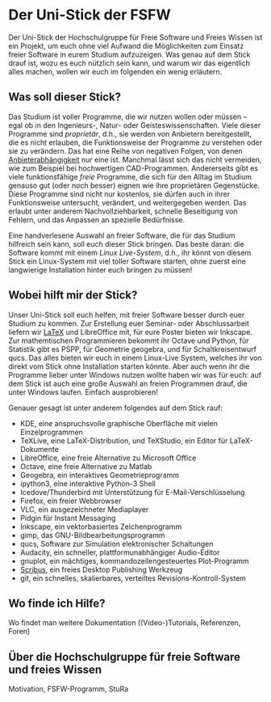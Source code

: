 # Der Uni-Stick der FSFW

Der Uni-Stick der Hochschulgruppe für Freie Software und Freies Wissen ist ein
Projekt, um euch ohne viel Aufwand die Möglichkeiten zum Einsatz freier Software
in eurem Studium aufzuzeigen.  Was genau auf dem Stick drauf ist, wozu es euch
nützlich sein kann, und warum wir das eigentlich alles machen, wollen wir euch
im folgenden ein wenig erläutern.

## Was soll dieser Stick?

Das Studium ist voller Programme, die wir nutzen wollen oder müssen – egal ob in
den Ingenieurs-, Natur- oder Geisteswissenschaften.  Viele dieser Programme sind
*proprietär*, d.h., sie werden von Anbietern bereitgestellt, die es nicht
erlauben, die Funktionsweise der Programme zu verstehen oder sie zu verändern.
Das hat eine Reihe von negativen Folgen, von denen [Anbieterabhängigkeit][1] nur
eine ist.  Manchmal lässt sich das nicht vermeiden, wie zum Beispiel bei
hochwertigen CAD-Programmen.  Andererseits gibt es viele funktionsfähige *freie*
Programme, die sich für den Alltag im Studium genauso gut (oder noch besser)
eignen wie ihre proprietären Gegenstücke.  Diese Programme sind nicht nur
kostenlos, sie dürfen auch in ihrer Funktionsweise untersucht, verändert, und
weitergegeben werden.  Das erlaubt unter anderem Nachvollziehbarkeit, schnelle
Beseitigung von Fehlern, und das Anpassen an spezielle Bedürfnisse.

Eine handverlesene Auswahl an freier Software, die für das Studium hilfreich
sein kann, soll euch dieser Stick bringen.  Das beste daran: die Software kommt
mit einem *Linux Live-System*, d.h., ihr könnt von diesem Stick ein Linux-System
mit viel toller Software starten, ohne zuerst eine langwierige Installation
hinter euch bringen zu müssen!

[1]: https://en.wikipedia.org/wiki/Vendor_lock-in

## Wobei hilft mir der Stick?

Unser Uni-Stick soll euch helfen, mit freier Software besser durch euer Studium
zu kommen.  Zur Erstellung euer Seminar- oder Abschlussarbeit liefern
wir [LaTeX](latex.md) und LibreOffice mit, für eure Poster bieten wir Inkscape.
Zur mathemtischen Programmieren bekommt ihr Octave und Python, für Statistik
gibt es PSPP, für Geometrie geogebra, und für Schaltkreisentwurf qucs.  Das
alles bieten wir euch in einem Linux-Live System, welches ihr von direkt vom
Stick ohne Installation starten könnte.  Aber auch wenn ihr die Programme lieber
unter Windows nutzen wollte haben wir was für euch: auf dem Stick ist auch eine
große Auswahl an freien Programmen drauf, die unter Windows laufen.  Einfach
ausprobieren!

Genauer gesagt ist unter anderem folgendes auf dem Stick rauf:

- KDE, eine anspruchsvolle graphische Oberfläche mit vielen Einzelprogrammen
- TeXLive, eine LaTeX-Distribution, und TeXStudio, ein Editor für LaTeX-Dokumente
- LibreOffice, eine freie Alternative zu Microsoft Office
- Octave, eine freie Alternative zu Matlab
- Geogebra, ein interaktives Geometrieprogramm
- ipython3, eine interaktive Python-3 Shell
- Icedove/Thunderbird mit Unterstützung für E-Mail-Verschlüsselung
- Firefox, ein freier Webbrowser
- VLC, ein ausgezeichneter Mediaplayer
- Pidgin für Instant Messaging
- Inkscape, ein vektorbasiertes Zeichenprogramm
- gimp, das GNU-Bildbearbeitungsprogramm
- qucs, Software zur Simulation elektronischer Schaltungen
- Audacity, ein schneller, plattformunabhängiger Audio-Editor
- gnuplot, ein mächtiges, kommandozeilengesteuertes Plot-Programm
- [Scribus](https://www.scribus.net/), ein freies Desktop Publishing Werkzeug
- git, ein schnelles, skalierbares, verteiltes Revisions-Kontroll-System

## Wo finde ich Hilfe?

Wo findet man weitere Dokumentation ((Video-)Tutorials, Referenzen, Foren)

## Über die Hochschulgruppe für freie Software und freies Wissen

Motivation, FSFW-Programm, StuRa


